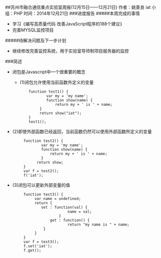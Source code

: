 ##苏州市融合通信重点实验室周报(12月15日——12月21日)
	作者：姚善良 iat                   小组：PHP                        时间：2014年12月21日
###进度报告
#####本周完成的事情
* 学习《编写高质量代码 改善JavaScript程序的188个建议》
* 完善MYSQL监控项目

#####待解决问题及下一步计划
* 继续修改完善监控系统，用于实验室导师制项目服务器的监控

###简述
* 闭包是Javascript中一个很重要的概念
  * (1)闭包允许使用当前函数外定义的变量

			function test1() {
    				var my = 'my name';
    				function show(name) {
        				return my + ' is ' + name;
   				 }
   				 return show("iat");
			}
			test1();

 * (2)即使外部函数已经返回，当前函数仍然可以使用外部函数所定义的变量
		
			function test2() {
    				var my = 'my name';
    				function show(name) {
        				return my + ' is ' + name;
    				}
  				  return show;
			}
			var f = test2();
			f('iat');

 * (3)闭包可以更新外部变量的值
		
			function test3() {
  				 var name = undefined;
   				 return {
   				 	set : function(val) {
    				     		name = val;
    				    	}
        				get : function() {
            					return "my name is " + name;
       				 }
   				 }
			}
			var f = test3();
			f.set('iat');
			f.get();